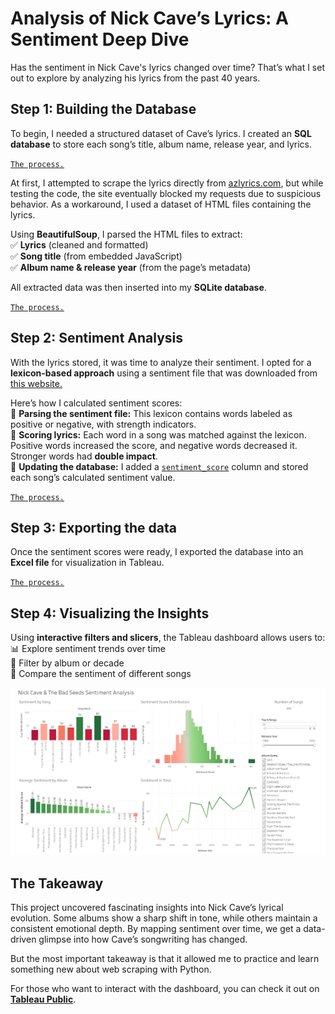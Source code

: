 # Analysis of Nick Cave’s Lyrics: A Sentiment Deep Dive  

Has the sentiment in Nick Cave's lyrics changed over time? That’s what I set out to explore by analyzing his lyrics from the past 40 years.  

## Step 1: Building the Database  

To begin, I needed a structured dataset of Cave’s lyrics. I created an **SQL database** to store each song’s title, album name, release year, and lyrics.

[`The process.`](create_database.py)

At first, I attempted to scrape the lyrics directly from [azlyrics.com](https://www.azlyrics.com), but while testing the code, the site eventually blocked my requests due to suspicious behavior. As a workaround, I used a dataset of HTML files containing the lyrics.  

Using **BeautifulSoup**, I parsed the HTML files to extract:  
✅ **Lyrics** (cleaned and formatted)  
✅ **Song title** (from embedded JavaScript)  
✅ **Album name & release year** (from the page’s metadata) 

All extracted data was then inserted into my **SQLite database**.  

[`The process.`](scraping.py)

## Step 2: Sentiment Analysis  

With the lyrics stored, it was time to analyze their sentiment. I opted for a **lexicon-based approach** using a sentiment file that was downloaded from [this website.](https://mpqa.cs.pitt.edu/lexicons/subj_lexicon/)

Here’s how I calculated sentiment scores:  
🔹 **Parsing the sentiment file:** This lexicon contains words labeled as positive or negative, with strength indicators.  
🔹 **Scoring lyrics:** Each word in a song was matched against the lexicon. Positive words increased the score, and negative words decreased it. Stronger words had **double impact**.  
🔹 **Updating the database:** I added a [`sentiment_score`](add_column.sql) column and stored each song’s calculated sentiment value.  

[`The process.`](sentiment.py)

## Step 3: Exporting the data  

Once the sentiment scores were ready, I exported the database into an **Excel file** for visualization in Tableau.  

[`The process.`](export.py)

## Step 4: Visualizing the Insights  

Using **interactive filters and slicers**, the Tableau dashboard allows users to:  
📊 Explore sentiment trends over time  
📅 Filter by album or decade  
🎵 Compare the sentiment of different songs  

![Dashboard](./dashboardpic.png)

## The Takeaway  

This project uncovered fascinating insights into Nick Cave’s lyrical evolution. Some albums show a sharp shift in tone, while others maintain a consistent emotional depth. By mapping sentiment over time, we get a data-driven glimpse into how Cave’s songwriting has changed.  

But the most important takeaway is that it allowed me to practice and learn something new about web scraping with Python.

For those who want to interact with the dashboard, you can check it out on [**Tableau Public**](https://public.tableau.com/app/profile/anastasiia.mozharova/viz/visuals_17379860886380/NickCaveTheBadSeedsSentimentAnalysis?publish=yes).  

